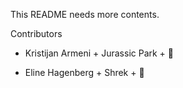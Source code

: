 This README needs more contents.

Contributors

- Kristijan Armeni + Jurassic Park + :eggplant:

- Eline Hagenberg + Shrek + :baby_chick:
